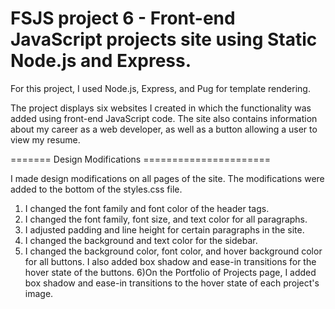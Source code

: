 # FSJS project 6 - Front-end JavaScript projects site using Static Node.js and Express.

For this project, I used Node.js, Express, and Pug for template rendering.  

The project displays six websites I created in which the functionality was added using front-end JavaScript code.  The site also contains information about my career as a web developer, as well as a button allowing a user to view my resume.  

======= Design Modifications ======================

I made design modifications on all pages of the site.  The modifications were added to the bottom of the styles.css file.
1) I changed the font family and font color of the header tags.
2) I changed the font family, font size, and text color for all paragraphs.
3) I adjusted padding and line height for certain paragraphs in the site.
4) I changed the background and text color for the sidebar.
5) I changed the background color, font color, and hover background color for all buttons.  I also added box shadow and ease-in transitions for the hover state of the buttons.
6)On the Portfolio of Projects page, I added box shadow and ease-in transitions to the hover state of each project's image.
